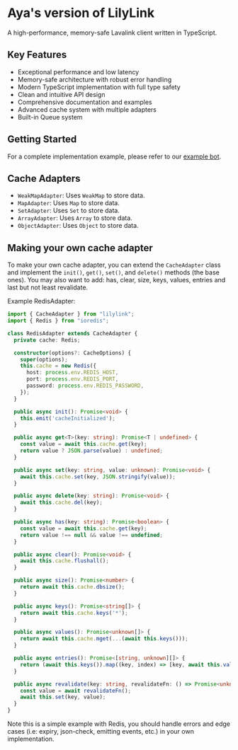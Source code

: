 # Aya's version of LilyLink

A high-performance, memory-safe Lavalink client written in TypeScript.

## Key Features

- Exceptional performance and low latency
- Memory-safe architecture with robust error handling
- Modern TypeScript implementation with full type safety
- Clean and intuitive API design
- Comprehensive documentation and examples
- Advanced cache system with multiple adapters
- Built-in Queue system

## Getting Started

For a complete implementation example, please refer to our [example bot](./testBot/index.js).

## Cache Adapters

- `WeakMapAdapter`: Uses `WeakMap` to store data.
- `MapAdapter`: Uses `Map` to store data.
- `SetAdapter`: Uses `Set` to store data.
- `ArrayAdapter`: Uses `Array` to store data.
- `ObjectAdapter`: Uses `Object` to store data.

## Making your own cache adapter

To make your own cache adapter, you can extend the `CacheAdapter` class and implement the `init()`, `get()`, `set()`, and `delete()` methods (the base ones). You may also want to add: has, clear, size, keys, values, entries and last but not least revalidate.

Example RedisAdapter:

```ts
import { CacheAdapter } from "lilylink";
import { Redis } from "ioredis";

class RedisAdapter extends CacheAdapter {
  private cache: Redis;

  constructor(options?: CacheOptions) {
    super(options);
    this.cache = new Redis({
      host: process.env.REDIS_HOST,
      port: process.env.REDIS_PORT,
      password: process.env.REDIS_PASSWORD,
    });
  }

  public async init(): Promise<void> {
    this.emit('cacheInitialized');
  }

  public async get<T>(key: string): Promise<T | undefined> {
    const value = await this.cache.get(key);
    return value ? JSON.parse(value) : undefined;
  }

  public async set(key: string, value: unknown): Promise<void> {
    await this.cache.set(key, JSON.stringify(value));
  }

  public async delete(key: string): Promise<void> {
    await this.cache.del(key);
  }

  public async has(key: string): Promise<boolean> {
    const value = await this.cache.get(key);
    return value !== null && value !== undefined;
  }

  public async clear(): Promise<void> {
    await this.cache.flushall();
  }

  public async size(): Promise<number> {
    return await this.cache.dbsize();
  }

  public async keys(): Promise<string[]> {
    return await this.cache.keys('*');
  }

  public async values(): Promise<unknown[]> {
    return await this.cache.mget(...(await this.keys()));
  }

  public async entries(): Promise<[string, unknown][]> {
    return (await this.keys()).map((key, index) => [key, await this.values()[index]]);
  }

  public async revalidate(key: string, revalidateFn: () => Promise<unknown>): Promise<void> {
    const value = await revalidateFn();
    await this.set(key, value);
  }
}
```

Note this is a simple example with Redis, you should handle errors and edge cases (i.e: expiry, json-check, emitting events, etc.) in your own implementation.
